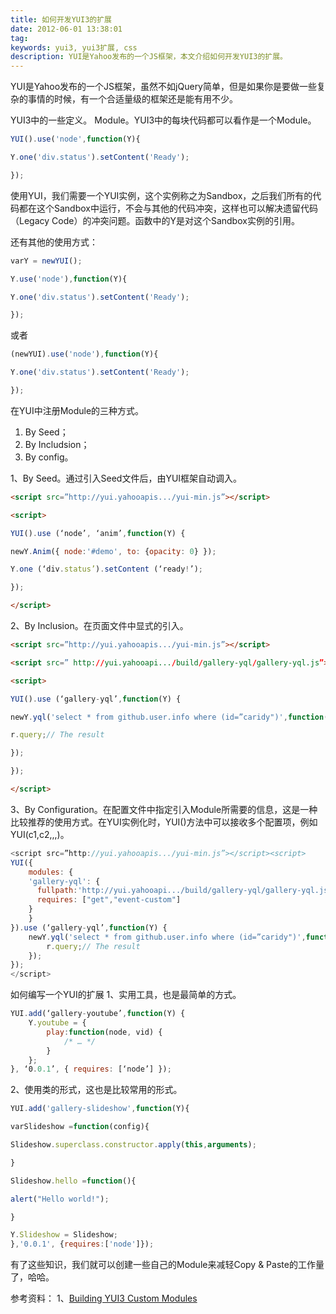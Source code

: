 ```yaml
---
title: 如何开发YUI3的扩展
date: 2012-06-01 13:38:01
tag: 
keywords: yui3, yui3扩展, css
description: YUI是Yahoo发布的一个JS框架，本文介绍如何开发YUI3的扩展。
---
```


YUI是Yahoo发布的一个JS框架，虽然不如jQuery简单，但是如果你是要做一些复杂的事情的时候，有一个合适量级的框架还是能有用不少。

YUI3中的一些定义。
Module。YUI3中的每块代码都可以看作是一个Module。

```javascript
YUI().use('node',function(Y){

Y.one('div.status').setContent('Ready');

});
```

使用YUI，我们需要一个YUI实例，这个实例称之为Sandbox，之后我们所有的代码都在这个Sandbox中运行，不会与其他的代码冲突，这样也可以解决遗留代码（Legacy Code）的冲突问题。函数中的Y是对这个Sandbox实例的引用。

还有其他的使用方式：
```javascript
varY = newYUI();

Y.use('node'),function(Y){

Y.one('div.status').setContent('Ready');

});
```

或者
```javascript
(newYUI).use('node'),function(Y){

Y.one('div.status').setContent('Ready');

});
```

在YUI中注册Module的三种方式。
1. By Seed；
2. By Includsion；
3. By config。

1、By Seed。通过引入Seed文件后，由YUI框架自动调入。
```html
<script src=”http://yui.yahooapis.../yui-min.js”></script>

<script>

YUI().use (‘node’, ‘anim’,function(Y) {

newY.Anim({ node:'#demo', to: {opacity: 0} });

Y.one (‘div.status’).setContent (‘ready!’);

});

</script>
```

2、By Inclusion。在页面文件中显式的引入。
```html
<script src=”http://yui.yahooapis.../yui-min.js”></script>

<script src=” http://yui.yahooapi.../build/gallery-yql/gallery-yql.js”></script>

<script>

YUI().use (‘gallery-yql’,function(Y) {

newY.yql('select * from github.user.info where (id=”caridy")',function(r) {

r.query;// The result

});

});

</script>
```

3、By Configuration。在配置文件中指定引入Module所需要的信息，这是一种比较推荐的使用方式。在YUI实例化时，YUI()方法中可以接收多个配置项，例如YUI(c1,c2,,,)。

```javascript
<script src=”http://yui.yahooapis.../yui-min.js”></script><script>
YUI({
	modules: {
    'gallery-yql': {
      fullpath:'http://yui.yahooapi.../build/gallery-yql/gallery-yql.js',
      requires: ["get","event-custom"]
    }
	}
}).use (‘gallery-yql’,function(Y) {
	newY.yql('select * from github.user.info where (id=”caridy")',function(r) {
		r.query;// The result
	});
});
</script>
```


如何编写一个YUI的扩展
1、实用工具，也是最简单的方式。
```javascript
YUI.add(‘gallery-youtube’,function(Y) {
	Y.youtube = {
		play:function(node, vid) {
			/* … */
		}
	};
}, ‘0.0.1’, { requires: [‘node’] });
```

2、使用类的形式，这也是比较常用的形式。
```javascript
YUI.add('gallery-slideshow',function(Y){

varSlideshow =function(config){

Slideshow.superclass.constructor.apply(this,arguments);

}

Slideshow.hello =function(){

alert("Hello world!");

}

Y.Slideshow = Slideshow;
},'0.0.1', {requires:['node']});
```

有了这些知识，我们就可以创建一些自己的Module来减轻Copy & Paste的工作量了，哈哈。

参考资料：
1、[Building YUI3 Custom Modules](http://www.slideshare.net/caridy/building-yui-3-custom-modules)